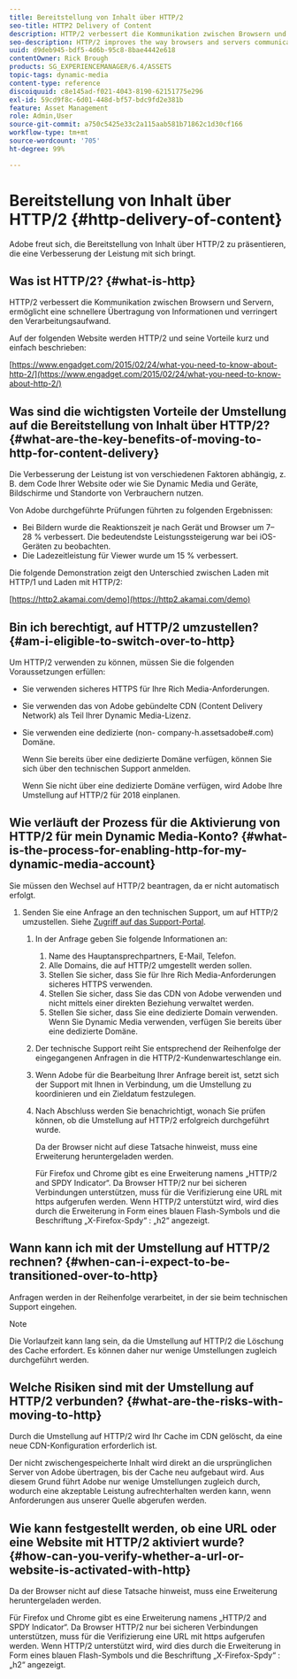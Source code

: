```yaml
---
title: Bereitstellung von Inhalt über HTTP/2
seo-title: HTTP2 Delivery of Content
description: HTTP/2 verbessert die Kommunikation zwischen Browsern und Servern, ermöglicht eine schnellere Übertragung von Informationen und verringert den Verarbeitungsaufwand.
seo-description: HTTP/2 improves the way browsers and servers communicate, allowing for faster transfer of information while reducing the amount of needed processing power.
uuid: d9deb945-bdf5-4d6b-95c8-8bae4442e618
contentOwner: Rick Brough
products: SG_EXPERIENCEMANAGER/6.4/ASSETS
topic-tags: dynamic-media
content-type: reference
discoiquuid: c8e145ad-f021-4043-8190-62151775e296
exl-id: 59cd9f8c-6d01-448d-bf57-bdc9fd2e381b
feature: Asset Management
role: Admin,User
source-git-commit: a750c5425e33c2a115aab581b71862c1d30cf166
workflow-type: tm+mt
source-wordcount: '705'
ht-degree: 99%

---
```


# Bereitstellung von Inhalt über HTTP/2  {#http-delivery-of-content}

Adobe freut sich, die Bereitstellung von Inhalt über HTTP/2 zu präsentieren, die eine Verbesserung der Leistung mit sich bringt.

## Was ist HTTP/2? {#what-is-http}

HTTP/2 verbessert die Kommunikation zwischen Browsern und Servern, ermöglicht eine schnellere Übertragung von Informationen und verringert den Verarbeitungsaufwand.

Auf der folgenden Website werden HTTP/2 und seine Vorteile kurz und einfach beschrieben:

[https://www.engadget.com/2015/02/24/what-you-need-to-know-about-http-2/](https://www.engadget.com/2015/02/24/what-you-need-to-know-about-http-2/)

## Was sind die wichtigsten Vorteile der Umstellung auf die Bereitstellung von Inhalt über HTTP/2? {#what-are-the-key-benefits-of-moving-to-http-for-content-delivery}

Die Verbesserung der Leistung ist von verschiedenen Faktoren abhängig, z. B. dem Code Ihrer Website oder wie Sie Dynamic Media und Geräte, Bildschirme und Standorte von Verbrauchern nutzen.

Von Adobe durchgeführte Prüfungen führten zu folgenden Ergebnissen:

* Bei Bildern wurde die Reaktionszeit je nach Gerät und Browser um 7–28 % verbessert. Die bedeutendste Leistungssteigerung war bei iOS-Geräten zu beobachten.
* Die Ladezeitleistung für Viewer wurde um 15 % verbessert.

Die folgende Demonstration zeigt den Unterschied zwischen Laden mit HTTP/1 und Laden mit HTTP/2:

[https://http2.akamai.com/demo](https://http2.akamai.com/demo)

## Bin ich berechtigt, auf HTTP/2 umzustellen? {#am-i-eligible-to-switch-over-to-http}

Um HTTP/2 verwenden zu können, müssen Sie die folgenden Voraussetzungen erfüllen:

* Sie verwenden sicheres HTTPS für Ihre Rich Media-Anforderungen.
* Sie verwenden das von Adobe gebündelte CDN (Content Delivery Network) als Teil Ihrer Dynamic Media-Lizenz.
* Sie verwenden eine dedizierte (non- company-h.assetsadobe#.com) Domäne.

   Wenn Sie bereits über eine dedizierte Domäne verfügen, können Sie sich über den technischen Support anmelden.

   Wenn Sie nicht über eine dedizierte Domäne verfügen, wird Adobe Ihre Umstellung auf HTTP/2 für 2018 einplanen.

## Wie verläuft der Prozess für die Aktivierung von HTTP/2 für mein Dynamic Media-Konto? {#what-is-the-process-for-enabling-http-for-my-dynamic-media-account}

Sie müssen den Wechsel auf HTTP/2 beantragen, da er nicht automatisch erfolgt.

1. Senden Sie eine Anfrage an den technischen Support, um auf HTTP/2 umzustellen. Siehe [Zugriff auf das Support-Portal](https://helpx.adobe.com/de/experience-manager/kb/accessing-aem-support-portal.html).

   1. In der Anfrage geben Sie folgende Informationen an:

      1. Name des Hauptansprechpartners, E-Mail, Telefon.
      1. Alle Domains, die auf HTTP/2 umgestellt werden sollen.
      1. Stellen Sie sicher, dass Sie für Ihre Rich Media-Anforderungen sicheres HTTPS verwenden.
      1. Stellen Sie sicher, dass Sie das CDN von Adobe verwenden und nicht mittels einer direkten Beziehung verwaltet werden.
      1. Stellen Sie sicher, dass Sie eine dedizierte Domain verwenden. Wenn Sie Dynamic Media verwenden, verfügen Sie bereits über eine dedizierte Domäne.
   1. Der technische Support reiht Sie entsprechend der Reihenfolge der eingegangenen Anfragen in die HTTP/2-Kundenwarteschlange ein.
   1. Wenn Adobe für die Bearbeitung Ihrer Anfrage bereit ist, setzt sich der Support mit Ihnen in Verbindung, um die Umstellung zu koordinieren und ein Zieldatum festzulegen.
   1. Nach Abschluss werden Sie benachrichtigt, wonach Sie prüfen können, ob die Umstellung auf HTTP/2 erfolgreich durchgeführt wurde.

      Da der Browser nicht auf diese Tatsache hinweist, muss eine Erweiterung heruntergeladen werden.

      Für Firefox und Chrome gibt es eine Erweiterung namens „HTTP/2 and SPDY Indicator“. Da Browser HTTP/2 nur bei sicheren Verbindungen unterstützen, muss für die Verifizierung eine URL mit https aufgerufen werden. Wenn HTTP/2 unterstützt wird, wird dies durch die Erweiterung in Form eines blauen Flash-Symbols und die Beschriftung „X-Firefox-Spdy“ : „h2“ angezeigt. 


## Wann kann ich mit der Umstellung auf HTTP/2 rechnen? {#when-can-i-expect-to-be-transitioned-over-to-http}

Anfragen werden in der Reihenfolge verarbeitet, in der sie beim technischen Support eingehen.

>[!NOTE]
>
>Die Vorlaufzeit kann lang sein, da die Umstellung auf HTTP/2 die Löschung des Cache erfordert. Es können daher nur wenige Umstellungen zugleich durchgeführt werden.

## Welche Risiken sind mit der Umstellung auf HTTP/2 verbunden? {#what-are-the-risks-with-moving-to-http}

Durch die Umstellung auf HTTP/2 wird Ihr Cache im CDN gelöscht, da eine neue CDN-Konfiguration erforderlich ist.

Der nicht zwischengespeicherte Inhalt wird direkt an die ursprünglichen Server von Adobe übertragen, bis der Cache neu aufgebaut wird. Aus diesem Grund führt Adobe nur wenige Umstellungen zugleich durch, wodurch eine akzeptable Leistung aufrechterhalten werden kann, wenn Anforderungen aus unserer Quelle abgerufen werden.

## Wie kann festgestellt werden, ob eine URL oder eine Website mit HTTP/2 aktiviert wurde?  {#how-can-you-verify-whether-a-url-or-website-is-activated-with-http}

Da der Browser nicht auf diese Tatsache hinweist, muss eine Erweiterung heruntergeladen werden.

Für Firefox und Chrome gibt es eine Erweiterung namens „HTTP/2 and SPDY Indicator“. Da Browser HTTP/2 nur bei sicheren Verbindungen unterstützen, muss für die Verifizierung eine URL mit https aufgerufen werden. Wenn HTTP/2 unterstützt wird, wird dies durch die Erweiterung in Form eines blauen Flash-Symbols und die Beschriftung „X-Firefox-Spdy“ : „h2“ angezeigt. 
